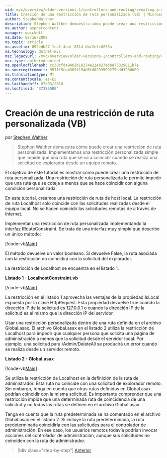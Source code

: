 ```yaml
---
uid: mvc/overview/older-versions-1/controllers-and-routing/creating-a-custom-route-constraint-vb
title: Creación de una restricción de ruta personalizada (VB) | Microsoft Docs
author: StephenWalther
description: Stephen Walther demuestra cómo puede crear una restricción de ruta personalizada. Implementamos un simple personalizada restricción que impide que una ruta coincidente w...
ms.author: aspnetcontent
manager: wpickett
ms.date: 02/16/2009
ms.topic: article
ms.assetid: 892edb27-1cc2-4eaf-8314-dbc2efc6228a
ms.technology: dotnet-mvc
msc.legacyurl: /mvc/overview/older-versions-1/controllers-and-routing/creating-a-custom-route-constraint-vb
msc.type: authoredcontent
ms.openlocfilehash: cc30cfd49402b10274e22eb27abba73329811b7e
ms.sourcegitcommit: 953ff9ea4369f154d6fd0239599279ddd3280009
ms.translationtype: MT
ms.contentlocale: es-ES
ms.lasthandoff: 07/03/2018
ms.locfileid: "37385500"
---
```

<a name="creating-a-custom-route-constraint-vb"></a>Creación de una restricción de ruta personalizada (VB)
====================
por [Stephen Walther](https://github.com/StephenWalther)

> Stephen Walther demuestra cómo puede crear una restricción de ruta personalizada. Implementamos una restricción personalizada simple que impide que una ruta que se va a coincidir cuando se realiza una solicitud de explorador desde un equipo remoto.


El objetivo de este tutorial es mostrar cómo puede crear una restricción de ruta personalizada. Una restricción de ruta personalizada le permite impedir que una ruta que se coteja a menos que se hace coincidir con alguna condición personalizada.

En este tutorial, creamos una restricción de ruta de host local. La restricción de ruta Localhost solo coincide con las solicitudes realizadas desde el equipo local. No se hacen coincidir las solicitudes remotas de a través de Internet.

Implementar una restricción de ruta personalizada implementando la interfaz IRouteConstraint. Se trata de una interfaz muy simple que describe un único método:

[!code-vb[Main](creating-a-custom-route-constraint-vb/samples/sample1.vb)]

El método devuelve un valor booleano. Si devuelve False, la ruta asociada con la restricción no coincidirá con la solicitud del explorador.

La restricción de Localhost se encuentra en el listado 1.

**Listado 1 - LocalhostConstraint.vb**

[!code-vb[Main](creating-a-custom-route-constraint-vb/samples/sample2.vb)]

La restricción en el listado 1 aprovecha las ventajas de la propiedad IsLocal expuesta por la clase HttpRequest. Esta propiedad devuelve true cuando la dirección IP de la solicitud es 127.0.0.1 o cuando la dirección IP de la solicitud es el mismo que la dirección IP del servidor.

Usar una restricción personalizada dentro de una ruta definida en el archivo Global.asax. El archivo Global.asax en el listado 2 utiliza la restricción de Localhost para impedir que cualquier persona que solicita una página de administración a menos que la solicitud desde el servidor local. Por ejemplo, una solicitud para /Admin/DeleteAll se producirá un error cuando se realiza desde un servidor remoto.

**Listado 2 - Global.asax**

[!code-vb[Main](creating-a-custom-route-constraint-vb/samples/sample3.vb)]

Se utiliza la restricción de Localhost en la definición de la ruta de administrador. Esta ruta no coincide con una solicitud de explorador remoto. Sin embargo, tenga en cuenta que otras rutas definidas en Global.asax podrían coincidir con la misma solicitud. Es importante comprender que una restricción impide que una determinada ruta de coincidencia de una solicitud y no todas las rutas se definen en el archivo Global.asax.

Tenga en cuenta que la ruta predeterminada se ha comentado en el archivo Global.asax en el listado 2. Si incluye la ruta predeterminada, la ruta predeterminada coincidiría con las solicitudes para el controlador de administración. En ese caso, los usuarios remotos todavía podrían invocar acciones del controlador de administración, aunque sus solicitudes no coinciden con la ruta de administrador.

> [!div class="step-by-step"]
> [Anterior](creating-a-route-constraint-vb.md)
